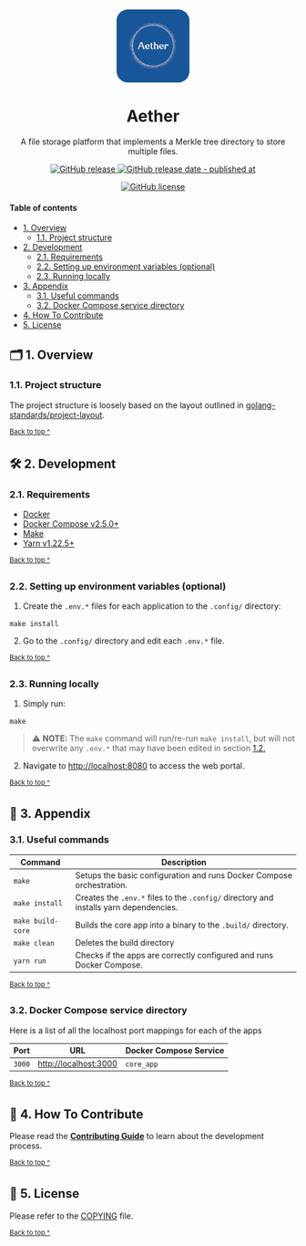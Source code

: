 <p align="center">
  <a href="https://amphitheatron.kieranoneill.com">
    <img alt="Aether icon - rounded edges" src="assets/icon-rounded@128x128.png" style="padding-top: 15px" height="128" />
  </a>
</p>

<h1 align="center">
   Aether
</h1>

<p align="center">
  A file storage platform that implements a Merkle tree directory to store multiple files.
</p>

<p align="center">
  <a href="https://github.com/kieranroneill/aether/releases/latest">
    <img alt="GitHub release" src="https://img.shields.io/github/v/release/kieranroneill/aether?&logo=github">
  </a>
  <a href="https://github.com/kieranroneill/amphitheatron/releases/latest">
    <img alt="GitHub release date - published at" src="https://img.shields.io/github/release-date/kieranroneill/aether?logo=github">
  </a>
</p>

<p align="center">
  <a href="https://github.com/kieranroneill/aether/blob/main/COPYING">
    <img alt="GitHub license" src="https://img.shields.io/github/license/kieranroneill/aether">
  </a>
</p>

#### Table of contents

* [1. Overview](#-1-overview)
  - [1.1. Project structure](#11-project-structure)
* [2. Development](#-2-development)
  - [2.1. Requirements](#21-requirements)
  - [2.2. Setting up environment variables (optional)](#22-setting-up-environment-variables-optional)
  - [2.3. Running locally](#23-running-locally)
* [3. Appendix](#-3-appendix)
  - [3.1. Useful commands](#31-useful-commands)
  - [3.2. Docker Compose service directory](#32-docker-compose-service-directory)
* [4. How To Contribute](#-4-how-to-contribute)
* [5. License](#-5-license)

## 🗂️ 1. Overview

### 1.1. Project structure

The project structure is loosely based on the layout outlined in [golang-standards/project-layout](https://github.com/golang-standards/project-layout).

<sup>[Back to top ^][table-of-contents]</sup>

## 🛠️ 2. Development

### 2.1. Requirements

* [Docker][docker]
* [Docker Compose v2.5.0+][docker-compose]
* [Make][make]
* [Yarn v1.22.5+][yarn]

<sup>[Back to top ^][table-of-contents]</sup>

### 2.2. Setting up environment variables (optional)

1. Create the `.env.*` files for each application to the `.config/` directory:
```shell script
make install
```

2. Go to the `.config/` directory and edit each `.env.*` file.

<sup>[Back to top ^][table-of-contents]</sup>

### 2.3. Running locally

1. Simply run:
```shell script
make
```

> ⚠️ **NOTE:** The `make` command will run/re-run `make install`, but will not overwrite any `.env.*` that may have been edited in section [1.2.](#22-setting-up-environment-variables-optional)

2. Navigate to [http://localhost:8080](http://localhost:8080) to access the web portal.

<sup>[Back to top ^][table-of-contents]</sup>

## 📑 3. Appendix

### 3.1. Useful commands

| Command           | Description                                                                            |
|-------------------|----------------------------------------------------------------------------------------|
| `make`            | Setups the basic configuration and runs Docker Compose orchestration.                  |
| `make install`    | Creates the `.env.*` files to the `.config/` directory and installs yarn dependencies. |
| `make build-core` | Builds the core app into a binary to the `.build/` directory.                          |
| `make clean`      | Deletes the build directory                                                            |
| `yarn run`        | Checks if the apps are correctly configured and runs Docker Compose.                   |

<sup>[Back to top ^][table-of-contents]</sup>

### 3.2. Docker Compose service directory

Here is a list of all the localhost port mappings for each of the apps

| Port   | URL                                            | Docker Compose Service |
|--------|------------------------------------------------|------------------------|
| `3000` | [http://localhost:3000](http://localhost:3000) | `core_app`             |

<sup>[Back to top ^][table-of-contents]</sup>

## 👏 4. How To Contribute

Please read the [**Contributing Guide**][contribute] to learn about the development process.

<sup>[Back to top ^][table-of-contents]</sup>

## 📄 5. License

Please refer to the [COPYING][copying] file.

<sup>[Back to top ^][table-of-contents]</sup>

<!-- Links -->
[contribute]: ./CONTRIBUTING.md
[copying]: ./COPYING
[docker]: https://docs.docker.com/get-docker/
[docker-compose]: https://docs.docker.com/compose/install/
[make]: https://www.gnu.org/software/make/
[table-of-contents]: #table-of-contents
[yarn]: https://yarnpkg.com/

